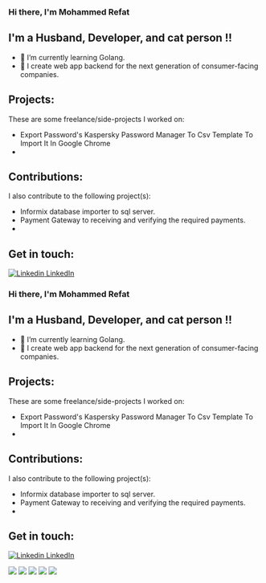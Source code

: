 
### Hi there, I'm Mohammed Refat  



## I'm a Husband, Developer, and cat person !!

- 🌱 I’m currently learning Golang.
- 🌟 I create web  app backend for the next generation of consumer-facing companies.

## Projects:
These are some freelance/side-projects I worked on:
- Export Password's Kaspersky Password Manager To Csv Template To Import It In Google Chrome
-

## Contributions:
I also contribute to the following project(s):

- Informix database importer to sql server.
- Payment Gateway to receiving and verifying the required payments.
-


## Get in touch:

[![Linkedin](https://i.stack.imgur.com/gVE0j.png) LinkedIn](https://www.linkedin.com/in/mohammedreffat/)




### Hi there, I'm Mohammed Refat  



## I'm a Husband, Developer, and cat person !!

- 🌱 I’m currently learning Golang.
- 🌟 I create web  app backend for the next generation of consumer-facing companies.

## Projects:
These are some freelance/side-projects I worked on:
- Export Password's Kaspersky Password Manager To Csv Template To Import It In Google Chrome
-

## Contributions:
I also contribute to the following project(s):

- Informix database importer to sql server.
- Payment Gateway to receiving and verifying the required payments.
-


## Get in touch:

[![Linkedin](https://i.stack.imgur.com/gVE0j.png) LinkedIn](https://www.linkedin.com/in/mohammedreffat/)



![](https://github-profile-summary-cards.vercel.app/api/cards/profile-details?username=mohammedrefaat&theme=github)
![](https://github-profile-summary-cards.vercel.app/api/cards/repos-per-language?username=mohammedrefaat&theme=github)
![](https://github-profile-summary-cards.vercel.app/api/cards/most-commit-language?username=mohammedrefaat&theme=github)
![](https://github-profile-summary-cards.vercel.app/api/cards/stats?username=mohammedrefaat&theme=github)
![](https://github-profile-summary-cards.vercel.app/api/cards/productive-time?username=mohammedrefaat&theme=github)


